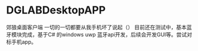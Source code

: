 # DGLABDesktopAPP
郊狼桌面客户端
一切的一切都要从我手机坏了说起（）
目前还在测试中，基本蓝牙模块完成，基于C# 的windows uwp 蓝牙api开发，后续会开发GUI等。尝试对标手机app。
